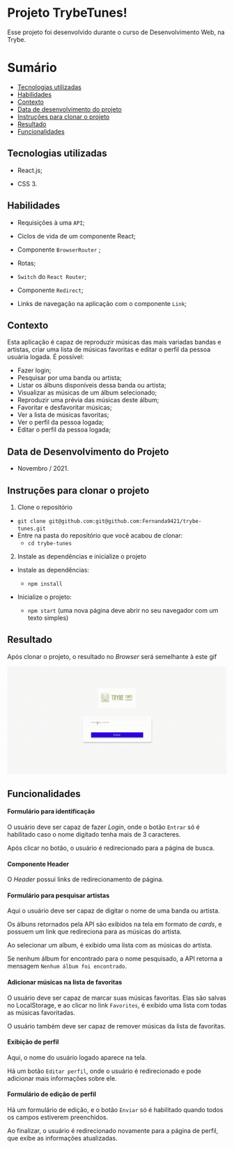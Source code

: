 # Projeto TrybeTunes!

Esse projeto foi desenvolvido durante o curso de Desenvolvimento Web, na Trybe.


# Sumário

- [Tecnologias utilizadas](#tecnologias-utilizadas)
- [Habilidades](#habilidades)
- [Contexto](#contexto)
- [Data de desenvolvimento do projeto](#data-de-desenvolvimento-do-projeto)
- [Instruções para clonar o projeto](#instruções-para-clonar-o-projeto)
- [Resultado](#resultado)
- [Funcionalidades](#funcionalidades)


## Tecnologias utilizadas

- React.js;

- CSS 3.
 

## Habilidades

  * Requisições à uma `API`;

  * Ciclos de vida de um componente React;

  * Componente `BrowserRouter` ;

  * Rotas;

  *  `Switch` do `React Router`;

  * Componente `Redirect`;

  * Links de navegação na aplicação com o componente `Link`;


## Contexto

Esta aplicação é capaz de reproduzir músicas das mais variadas bandas e artistas, criar uma lista de músicas favoritas e editar o perfil da pessoa usuária logada. É possível:

  - Fazer login;
  - Pesquisar por uma banda ou artista;
  - Listar os álbuns disponíveis dessa banda ou artista;
  - Visualizar as músicas de um álbum selecionado;
  - Reproduzir uma prévia das músicas deste álbum;
  - Favoritar e desfavoritar músicas;
  - Ver a lista de músicas favoritas;
  - Ver o perfil da pessoa logada;
  - Editar o perfil da pessoa logada;


## Data de Desenvolvimento do Projeto

  - Novembro / 2021.
   

## Instruções para clonar o projeto

1. Clone o repositório

  * `git clone git@github.com:git@github.com:Fernanda9421/trybe-tunes.git`
  * Entre na pasta do repositório que você acabou de clonar:
    * `cd trybe-tunes`

2. Instale as dependências e inicialize o projeto

  * Instale as dependências:

    * `npm install`

  * Inicialize o projeto:

    * `npm start` (uma nova página deve abrir no seu navegador com um texto simples)
      

## Resultado

Após clonar o projeto, o resultado no *Browser* será semelhante à este gif

![Project Gif](./trybe-tunes.gif)






## Funcionalidades

#### Formulário para identificação

O usuário deve ser capaz de fazer *Login*, onde o botão `Entrar` só é habilitado caso o nome digitado tenha mais de 3 caracteres.

Após clicar no botão, o usuário é redirecionado para a página de busca. 

#### Componente Header

O *Header* possui links de redirecionamento de página.

#### Formulário para pesquisar artistas

Aqui o usuário deve ser capaz de digitar o nome de uma banda ou artista.

Os álbuns retornados pela API são exibidos na tela em formato de *cards*, e possuem um link que redireciona para as músicas do artista.

Ao selecionar um album, é exibido uma lista com as músicas do artista.

Se nenhum álbum for encontrado para o nome pesquisado, a API retorna a mensagem `Nenhum álbum foi encontrado`.

#### Adicionar músicas na lista de favoritas

O usuário deve ser capaz de marcar suas músicas favoritas. Elas são salvas no LocalStorage, e ao clicar no link `Favorites`, é exibido uma lista com todas as músicas favoritadas.

O usuário também deve ser capaz de remover músicas da lista de favoritas.

#### Exibição de perfil

Aqui, o nome do usuário logado aparece na tela.

Há um botão `Editar perfil`, onde o usuário é redirecionado e pode adicionar mais informações sobre ele.

#### Formulário de edição de perfil

Há um formulário de edição, e o botão `Enviar` só é habilitado quando todos os campos estiverem preenchidos.

Ao finalizar, o usuário é redirecionado novamente para a página de perfil, que exibe as informações atualizadas.